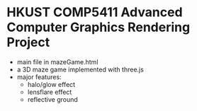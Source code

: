 # HKUST COMP5411 Advanced Computer Graphics Rendering Project
- main file in mazeGame.html
- a 3D maze game implemented with three.js
- major features:
  - halo/glow effect
  - lensflare effect
  - reflective ground
